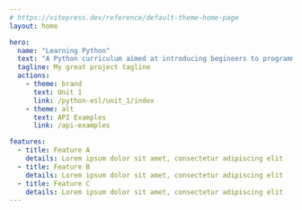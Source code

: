 ```yaml
---
# https://vitepress.dev/reference/default-theme-home-page
layout: home

hero:
  name: "Learning Python"
  text: "A Python curriculum aimed at introducing begineers to programming concepts"
  tagline: My great project tagline
  actions:
    - theme: brand
      text: Unit 1
      link: /python-esl/unit_1/index
    - theme: alt
      text: API Examples
      link: /api-examples

features:
  - title: Feature A
    details: Lorem ipsum dolor sit amet, consectetur adipiscing elit
  - title: Feature B
    details: Lorem ipsum dolor sit amet, consectetur adipiscing elit
  - title: Feature C
    details: Lorem ipsum dolor sit amet, consectetur adipiscing elit
---
```


